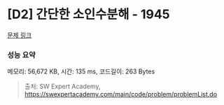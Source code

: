 # [D2] 간단한 소인수분해 - 1945 

[문제 링크](https://swexpertacademy.com/main/code/problem/problemDetail.do?contestProbId=AV5Pl0Q6ANQDFAUq) 

### 성능 요약

메모리: 56,672 KB, 시간: 135 ms, 코드길이: 263 Bytes



> 출처: SW Expert Academy, https://swexpertacademy.com/main/code/problem/problemList.do
